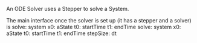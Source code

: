 An ODE Solver uses a Stepper to solve a System. 

The main interface once the solver is set up (it has a stepper and a solver) is
	solve: system x0: aState t0: startTime t1: endTime
	solve: system x0: aState t0: startTime t1: endTime stepSize: dt
	